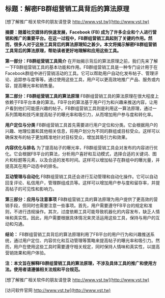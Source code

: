 ## **标题：解密FB群组营销工具背后的算法原理**

[想了解推广相关软件的朋友请登录 http://www.vst.tw](http://www.vst.tw)

**摘要：随着社交媒体的快速发展，Facebook (FB) 成为了许多企业和个人进行营销和推广的重要平台。在这一过程中，FB群组营销工具起到了关键的作用。然而，很多人对于这些工具背后的算法原理知之甚少。本文将揭示解密FB群组营销工具背后的算法原理，帮助读者更好地理解和应用这些工具。**

**第一部分：FB群组营销工具简介**
在开始揭示背后的算法原理之前，我们先来了解一下FB群组营销工具的基本功能和作用。FB群组营销工具是一种专门设计用于在Facebook群组中进行营销活动的工具。它可以帮助用户自动化发布帖子、管理评论、追踪参与度等等。通过使用这些工具，用户可以更高效地推广产品、服务或内容，提高曝光率和销售量。

**第二部分：FB群组营销工具的算法原理**
FB群组营销工具的算法原理在很大程度上依赖于FB平台本身的算法。FB平台的算法基于用户行为和兴趣来推送内容，让用户看到他们可能感兴趣的帖子。FB群组营销工具则是利用这一算法原理，通过一系列策略和技巧来提高帖子的曝光率和吸引力，从而增加用户参与度和转化率。

**用户定位与分类**
FB群组营销工具首先需要进行用户定位和分类。它会根据用户的兴趣、地理位置和其他相关信息，将用户划分为不同的群组或目标受众。这样可以确保发布的帖子更加精准地针对目标受众，增加其吸引力和效果。

**内容优化与排名**
为了提高帖子的曝光率，FB群组营销工具会对发布的内容进行优化。它会根据FB平台的算法，分析用户喜好和互动模式，选择合适的关键词、图片和标题等元素，以及合适的发布时间。这样可以增加帖子在群组中的曝光量，并提高其在用户动态中的排名。

**互动管理与自动化**
FB群组营销工具还会进行互动管理和自动化操作。它可以自动回复评论、私信用户，管理群组成员等。这样可以增加用户参与度和留存率，并提高帖子的可见性和影响力。

**第三部分：应用与注意事项**
FB群组营销工具的算法原理为用户提供了更高效的营销手段，但同时也需要注意一些事项。首先，用户需要遵守FB平台的规定和准则，不进行违规操作。其次，过度依赖工具可能导致机器化的内容发布，缺乏人情味和真实性。因此，用户需要根据具体情况来灵活运用这些工具，保持与用户的互动和沟通。

**结论：**
FB群组营销工具背后的算法原理利用了FB平台的用户行为和兴趣推送系统，通过用户定位、内容优化和互动管理等策略来提高帖子的曝光率和吸引力。然而，用户在使用这些工具时需要遵守相关规定，同时保持人情味和真实性，以提高营销效果和用户体验。

**注：本文旨在解释FB群组营销工具的算法原理，不涉及具体工具的推广和使用方法。使用者请遵循相关法规和平台规范。**

[想了解推广相关软件的朋友请登录 http://www.vst.tw](http://www.vst.tw)


[访问软件官网 http://www.vst.tw](http://www.vst.tw)
